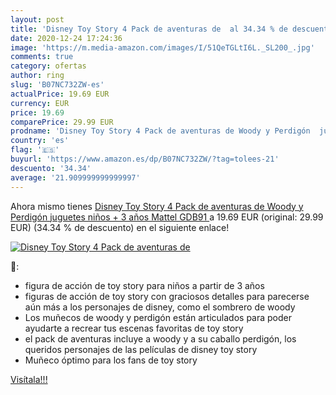 ```yaml
---
layout: post
title: 'Disney Toy Story 4 Pack de aventuras de  al 34.34 % de descuento'
date: 2020-12-24 17:24:36
image: 'https://m.media-amazon.com/images/I/51QeTGLtI6L._SL200_.jpg'
comments: true
category: ofertas
author: ring
slug: 'B07NC732ZW-es'
actualPrice: 19.69 EUR
currency: EUR
price: 19.69
comparePrice: 29.99 EUR
prodname: 'Disney Toy Story 4 Pack de aventuras de Woody y Perdigón  juguetes niños + 3 años  Mattel GDB91 '
country: 'es'
flag: '🇪🇸'
buyurl: 'https://www.amazon.es/dp/B07NC732ZW/?tag=tolees-21'
descuento: '34.34'
average: '21.909999999999997'
---
```


Ahora mismo tienes [Disney Toy Story 4 Pack de aventuras de Woody y Perdigón  juguetes niños + 3 años  Mattel GDB91 ](https://www.amazon.es/dp/B07NC732ZW/?tag=tolees-21) a 19.69 EUR (original: 29.99 EUR) (34.34 %  de descuento) en el siguiente enlace!

[![Disney Toy Story 4 Pack de aventuras de ](https://m.media-amazon.com/images/I/51QeTGLtI6L._SL200_.jpg)](https://www.amazon.es/dp/B07NC732ZW/?tag=tolees-21)

🔎:

- figura de acción de toy story para niños a partir de 3 años
- figuras de acción de toy story con graciosos detalles para parecerse aún más a los personajes de disney, como el sombrero de woody
- Los muñecos de woody y perdigón están articulados para poder ayudarte a recrear tus escenas favoritas de toy story
- el pack de aventuras incluye a woody y a su caballo perdigón, los queridos personajes de las películas de disney toy story
- Muñeco óptimo para los fans de toy story

[Visítala!!!](https://www.amazon.es/dp/B07NC732ZW/?tag=tolees-21)
